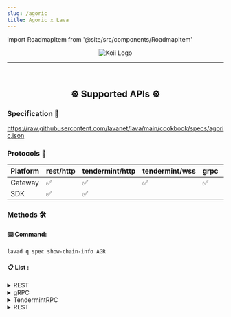 ```yaml
---
slug: /agoric
title: Agoric x Lava
---
```


import RoadmapItem from '@site/src/components/RoadmapItem'

<center>

![Koii Logo](/img/chains/agoric_logo.svg)

</center>

[<RoadmapItem icon="⛏️" title="Get RPC" description="Get access to Lava's Web3 APIs and start building on the network with ease"/>](/agoric-dev)

[<RoadmapItem icon="🚀" title="Run an RPC Node" description="Become a part of Lava's network by running your own RPC node and accessing Web3 APIs seamlessly"/>](/agoric-node)

<hr />
<br />

<center>

## ⚙️ Supported APIs ⚙️

</center>

### Specification 📑

https://raw.githubusercontent.com/lavanet/lava/main/cookbook/specs/agoric.json


### Protocols 🔗

| Platform  |  rest/http | tendermint/http | tendermint/wss |    grpc | webgrpc |
| --------- | -------- | ------------- | -----------------|---------|---------|
| Gateway   | ✅       | ✅            | ✅               | ✅      |   ✅    |
| SDK       | ✅       | ✅            |                  |         |    ✅   |

### Methods 🛠️

#### ⌨️ Command:

```bash
lavad q spec show-chain-info AGR
```

#### 📋 List :

<details>
<summary> REST </summary>

  - /agoric/swingset/egress/{peer}
  - /agoric/swingset/mailbox/{peer}
  - /agoric/swingset/params
  - /agoric/vbank/params
  - /agoric/vbank/state
  - /agoric/vstorage/children/{path}
  - /agoric/vstorage/data/{path}
  - /cosmos/auth/v1beta1/account_info/{address}
  - /cosmos/auth/v1beta1/accounts
  - /cosmos/auth/v1beta1/accounts/{address}
  - /cosmos/auth/v1beta1/address_by_id/{id}
  - /cosmos/auth/v1beta1/bech32
  - /cosmos/auth/v1beta1/bech32/{address_bytes}
  - /cosmos/auth/v1beta1/bech32/{address_string}
  - /cosmos/auth/v1beta1/module_accounts
  - /cosmos/auth/v1beta1/module_accounts/{name}
  - /cosmos/auth/v1beta1/params
  - /cosmos/authz/v1beta1/grants
  - /cosmos/authz/v1beta1/grants/grantee/{grantee}
  - /cosmos/authz/v1beta1/grants/granter/{granter}
  - /cosmos/bank/v1beta1/balances/{address}
  - /cosmos/bank/v1beta1/balances/{address}/by_denom
  - /cosmos/bank/v1beta1/balances/{address}/{denom}
  - /cosmos/bank/v1beta1/base_denom
  - /cosmos/bank/v1beta1/denom_owners/{denom}
  - /cosmos/bank/v1beta1/denoms_metadata
  - /cosmos/bank/v1beta1/denoms_metadata/{denom}
  - /cosmos/bank/v1beta1/params
  - /cosmos/bank/v1beta1/send_enabled
  - /cosmos/bank/v1beta1/spendable_balances/{address}
  - /cosmos/bank/v1beta1/spendable_balances/{address}/by_denom
  - /cosmos/bank/v1beta1/supply
  - /cosmos/bank/v1beta1/supply/by_denom
  - /cosmos/bank/v1beta1/supply/{denom}
  - /cosmos/bank/v1beta1/supply_without_offset
  - /cosmos/bank/v1beta1/supply_without_offset/{denom}
  - /cosmos/base/node/v1beta1/config
  - /cosmos/base/reflection/v1beta1/app_descriptor/authn
  - /cosmos/base/reflection/v1beta1/app_descriptor/chain
  - /cosmos/base/reflection/v1beta1/app_descriptor/codec
  - /cosmos/base/reflection/v1beta1/app_descriptor/configuration
  - /cosmos/base/reflection/v1beta1/app_descriptor/query_services
  - /cosmos/base/reflection/v1beta1/app_descriptor/tx_descriptor
  - /cosmos/base/reflection/v1beta1/interfaces
  - /cosmos/base/reflection/v1beta1/interfaces/{interface_name}/implementations
  - /cosmos/base/tendermint/v1beta1/abci_query
  - /cosmos/base/tendermint/v1beta1/blocks/latest
  - /cosmos/base/tendermint/v1beta1/blocks/{height}
  - /cosmos/base/tendermint/v1beta1/node_info
  - /cosmos/base/tendermint/v1beta1/syncing
  - /cosmos/base/tendermint/v1beta1/validatorsets/latest
  - /cosmos/base/tendermint/v1beta1/validatorsets/{height}
  - /cosmos/distribution/v1beta1/community_pool
  - /cosmos/distribution/v1beta1/delegators/{delegator_address}/rewards
  - /cosmos/distribution/v1beta1/delegators/{delegator_address}/rewards/{validator_address}
  - /cosmos/distribution/v1beta1/delegators/{delegator_address}/validators
  - /cosmos/distribution/v1beta1/delegators/{delegator_address}/withdraw_address
  - /cosmos/distribution/v1beta1/params
  - /cosmos/distribution/v1beta1/validators/{validator_address}/commission
  - /cosmos/distribution/v1beta1/validators/{validator_address}/outstanding_rewards
  - /cosmos/distribution/v1beta1/validators/{validator_address}/slashes
  - /cosmos/evidence/v1beta1/evidence
  - /cosmos/evidence/v1beta1/evidence/{evidence_hash}
  - /cosmos/evidence/v1beta1/evidence/{hash}
  - /cosmos/feegrant/v1beta1/allowance/{granter}/{grantee}
  - /cosmos/feegrant/v1beta1/allowances/{grantee}
  - /cosmos/feegrant/v1beta1/issued/{granter}
  - /cosmos/gov/v1/params/{params_type}
  - /cosmos/gov/v1/proposals
  - /cosmos/gov/v1/proposals/{proposal_id}
  - /cosmos/gov/v1/proposals/{proposal_id}/deposits
  - /cosmos/gov/v1/proposals/{proposal_id}/deposits/{depositor}
  - /cosmos/gov/v1/proposals/{proposal_id}/tally
  - /cosmos/gov/v1/proposals/{proposal_id}/votes
  - /cosmos/gov/v1/proposals/{proposal_id}/votes/{voter}
  - /cosmos/gov/v1beta1/params/{params_type}
  - /cosmos/gov/v1beta1/proposals
  - /cosmos/gov/v1beta1/proposals/{proposal_id}
  - /cosmos/gov/v1beta1/proposals/{proposal_id}/deposits
  - /cosmos/gov/v1beta1/proposals/{proposal_id}/deposits/{depositor}
  - /cosmos/gov/v1beta1/proposals/{proposal_id}/tally
  - /cosmos/gov/v1beta1/proposals/{proposal_id}/votes
  - /cosmos/gov/v1beta1/proposals/{proposal_id}/votes/{voter}
  - /cosmos/mint/v1beta1/annual_provisions
  - /cosmos/mint/v1beta1/inflation
  - /cosmos/mint/v1beta1/params
  - /cosmos/params/v1beta1/params
  - /cosmos/slashing/v1beta1/params
  - /cosmos/slashing/v1beta1/signing_infos
  - /cosmos/slashing/v1beta1/signing_infos/{cons_address}
  - /cosmos/staking/v1beta1/delegations/{delegator_addr}
  - /cosmos/staking/v1beta1/delegators/{delegator_addr}/redelegations
  - /cosmos/staking/v1beta1/delegators/{delegator_addr}/unbonding_delegations
  - /cosmos/staking/v1beta1/delegators/{delegator_addr}/validators
  - /cosmos/staking/v1beta1/delegators/{delegator_addr}/validators/{validator_addr}
  - /cosmos/staking/v1beta1/historical_info/{height}
  - /cosmos/staking/v1beta1/params
  - /cosmos/staking/v1beta1/pool
  - /cosmos/staking/v1beta1/validators
  - /cosmos/staking/v1beta1/validators/{validator_addr}
  - /cosmos/staking/v1beta1/validators/{validator_addr}/delegations
  - /cosmos/staking/v1beta1/validators/{validator_addr}/delegations/{delegator_addr}
  - /cosmos/staking/v1beta1/validators/{validator_addr}/delegations/{delegator_addr}/unbonding_delegation
  - /cosmos/staking/v1beta1/validators/{validator_addr}/unbonding_delegations
  - /cosmos/tx/v1beta1/txs
  - /cosmos/tx/v1beta1/txs/block/{height}
  - /cosmos/tx/v1beta1/txs/{hash}
  - /cosmos/upgrade/v1beta1/applied_plan/{name}
  - /cosmos/upgrade/v1beta1/current_plan
  - /cosmos/upgrade/v1beta1/module_versions
  - /cosmos/upgrade/v1beta1/upgraded_consensus_state/{last_height}
  - /node_info
  - /syncing
  - /validatorsets/latest
  - /validatorsets/{height}
  - /ibc/apps/interchain_accounts/controller/v1/params
  - /ibc/apps/interchain_accounts/host/v1/params
  - /ibc/apps/router/v1/params
  - /ibc/apps/transfer/v1/channels/{channel_id}/ports/{port_id}/escrow_address
  - /ibc/apps/transfer/v1/denom_hashes/{trace}
  - /ibc/apps/transfer/v1/denom_traces
  - /ibc/apps/transfer/v1/denom_traces/{hash}
  - /ibc/apps/transfer/v1/params
  - /ibc/client/v1/params
  - /ibc/core/channel/v1/channels
  - /ibc/core/channel/v1/channels/{channel_id}/ports/{port_id}
  - /ibc/core/channel/v1/channels/{channel_id}/ports/{port_id}/client_state
  - /ibc/core/channel/v1/channels/{channel_id}/ports/{port_id}/consensus_state/revision/{revision_number}/height/{revision_height}
  - /ibc/core/channel/v1/channels/{channel_id}/ports/{port_id}/next_sequence
  - /ibc/core/channel/v1/channels/{channel_id}/ports/{port_id}/packet_acknowledgements
  - /ibc/core/channel/v1/channels/{channel_id}/ports/{port_id}/packet_acks/{sequence}
  - /ibc/core/channel/v1/channels/{channel_id}/ports/{port_id}/packet_commitments
  - /ibc/core/channel/v1/channels/{channel_id}/ports/{port_id}/packet_commitments/{packet_ack_sequences}/unreceived_acks
  - /ibc/core/channel/v1/channels/{channel_id}/ports/{port_id}/packet_commitments/{packet_commitment_sequences}/unreceived_packets
  - /ibc/core/channel/v1/channels/{channel_id}/ports/{port_id}/packet_commitments/{sequence}
  - /ibc/core/channel/v1/channels/{channel_id}/ports/{port_id}/packet_receipts/{sequence}
  - /ibc/core/channel/v1/connections/{connection}/channels
  - /ibc/core/client/v1/client_states
  - /ibc/core/client/v1/client_states/{client_id}
  - /ibc/core/client/v1/client_status/{client_id}
  - /ibc/core/client/v1/consensus_states/{client_id}
  - /ibc/core/client/v1/consensus_states/{client_id}/heights
  - /ibc/core/client/v1/consensus_states/{client_id}/revision/{revision_number}/height/{revision_height}
  - /ibc/core/client/v1/params
  - /ibc/core/client/v1/upgraded_client_states
  - /ibc/core/client/v1/upgraded_consensus_states
  - /ibc/core/connection/v1/client_connections/{client_id}
  - /ibc/core/connection/v1/connections
  - /ibc/core/connection/v1/connections/{connection_id}
  - /ibc/core/connection/v1/connections/{connection_id}/client_state
  - /ibc/core/connection/v1/connections/{connection_id}/consensus_state/revision/{revision_number}/height/{revision_height}
  - /ibc/core/connection/v1/params
  - /blocks/latest
  - /txs
  - /txs/{hash}
  - /bank/balances/{address}
  - /bank/total
  - /bank/total/{denomination}
  - /auth/accounts/{address}
  - /staking/delegators/{delegatorAddr}/delegations
  - /staking/delegators/{delegatorAddr}/delegations/{validatorAddr}
  - /staking/delegators/{delegatorAddr}/unbonding_delegations
  - /staking/delegators/{delegatorAddr}/unbonding_delegations/{validatorAddr}
  - /staking/redelegations
  - /staking/delegators/{delegatorAddr}/validators
  - /staking/delegators/{delegatorAddr}/validators/{validatorAddr}
  - /staking/validators
  - /staking/validators/{validatorAddr}
  - /staking/validators/{validatorAddr}/unbonding_delegations
  - /staking/pool
  - /staking/parameters
  - /slashing/signing_infos
  - /slashing/parameters
  - /minting/parameters
  - /minting/inflation
  - /minting/annual-provisions
  - /staking/validators/{validatorAddr}/delegations
  - /gov/proposals
  - /gov/proposals/{proposalId}
  - /gov/proposals/{proposalId}/proposer
  - /gov/proposals/{proposalId}/deposits
  - /gov/proposals/{proposalId}/deposits/{depositor}
  - /gov/proposals/{proposalId}/votes
  - /gov/proposals/{proposalId}/votes/{voter}
  - /gov/proposals/{proposalId}/tally
  - /gov/parameters/deposit
  - /gov/parameters/tallying
  - /gov/parameters/voting
  - /distribution/delegators/{delegatorAddr}/rewards
  - /distribution/delegators/{delegatorAddr}/rewards/{validatorAddr}
  - /distribution/delegators/{delegatorAddr}/withdraw_address
  - /distribution/validators/{validatorAddr}
  - /distribution/validators/{validatorAddr}/outstanding_rewards
  - /distribution/validators/{validatorAddr}/rewards
  - /distribution/community_pool
  - /distribution/parameters

</details>

<details><summary>gRPC</summary>

  - agoric.swingset.Query/Egress
  - agoric.swingset.Query/Mailbox
  - agoric.swingset.Query/Params
  - agoric.vbank.Query/Params
  - agoric.vbank.Query/State
  - agoric.vstorage.Query/Children
  - agoric.vstorage.Query/Data
  - cosmos.auth.v1beta1.Query/Account
  - grpc.reflection.v1alpha.ServerReflection/ServerReflectionInfo
  - cosmos.auth.v1beta1.Query/Accounts
  - cosmos.auth.v1beta1.Query/ModuleAccountByName
  - cosmos.auth.v1beta1.Query/ModuleAccounts
  - cosmos.auth.v1beta1.Query/Params
  - cosmos.authz.v1beta1.Query/GranteeGrants
  - cosmos.authz.v1beta1.Query/GranterGrants
  - cosmos.authz.v1beta1.Query/Grants
  - cosmos.bank.v1beta1.Query/AllBalances
  - cosmos.bank.v1beta1.Query/Balance
  - cosmos.bank.v1beta1.Query/BaseDenom
  - cosmos.bank.v1beta1.Query/DenomMetadata
  - cosmos.bank.v1beta1.Query/DenomsMetadata
  - cosmos.bank.v1beta1.Query/Params
  - cosmos.bank.v1beta1.Query/SpendableBalances
  - cosmos.bank.v1beta1.Query/SupplyOf
  - cosmos.bank.v1beta1.Query/SupplyOfWithoutOffset
  - cosmos.bank.v1beta1.Query/TotalSupply
  - cosmos.bank.v1beta1.Query/TotalSupplyWithoutOffset
  - cosmos.base.tendermint.v1beta1.Service/GetBlockByHeight
  - cosmos.base.tendermint.v1beta1.Service/GetLatestBlock
  - cosmos.base.tendermint.v1beta1.Service/GetLatestValidatorSet
  - cosmos.base.tendermint.v1beta1.Service/GetNodeInfo
  - cosmos.base.tendermint.v1beta1.Service/GetSyncing
  - cosmos.base.tendermint.v1beta1.Service/GetValidatorSetByHeight
  - cosmos.distribution.v1beta1.Query/CommunityPool
  - cosmos.distribution.v1beta1.Query/DelegationRewards
  - cosmos.distribution.v1beta1.Query/DelegationTotalRewards
  - cosmos.distribution.v1beta1.Query/DelegatorValidators
  - cosmos.distribution.v1beta1.Query/DelegatorWithdrawAddress
  - cosmos.distribution.v1beta1.Query/Params
  - cosmos.distribution.v1beta1.Query/ValidatorCommission
  - cosmos.distribution.v1beta1.Query/ValidatorOutstandingRewards
  - cosmos.distribution.v1beta1.Query/ValidatorSlashes
  - cosmos.evidence.v1beta1.Query/AllEvidence
  - cosmos.evidence.v1beta1.Query/Evidence
  - cosmos.feegrant.v1beta1.Query/Allowance
  - cosmos.feegrant.v1beta1.Query/Allowances
  - cosmos.feegrant.v1beta1.Query/AllowancesByGranter
  - cosmos.gov.v1beta1.Query/Deposit
  - cosmos.gov.v1beta1.Query/Deposits
  - cosmos.gov.v1beta1.Query/Params
  - cosmos.gov.v1beta1.Query/Proposal
  - cosmos.gov.v1beta1.Query/Proposals
  - cosmos.gov.v1beta1.Query/TallyResult
  - cosmos.gov.v1beta1.Query/Vote
  - cosmos.gov.v1beta1.Query/Votes
  - cosmos.mint.v1beta1.Query/AnnualProvisions
  - cosmos.mint.v1beta1.Query/Inflation
  - cosmos.mint.v1beta1.Query/Params
  - cosmos.params.v1beta1.Query/Params
  - cosmos.slashing.v1beta1.Query/Params
  - cosmos.slashing.v1beta1.Query/SigningInfo
  - cosmos.slashing.v1beta1.Query/SigningInfos
  - cosmos.staking.v1beta1.Query/Delegation
  - cosmos.staking.v1beta1.Query/DelegatorDelegations
  - cosmos.staking.v1beta1.Query/DelegatorUnbondingDelegations
  - cosmos.staking.v1beta1.Query/DelegatorValidator
  - cosmos.staking.v1beta1.Query/DelegatorValidators
  - cosmos.staking.v1beta1.Query/HistoricalInfo
  - cosmos.staking.v1beta1.Query/Params
  - cosmos.staking.v1beta1.Query/Pool
  - cosmos.staking.v1beta1.Query/Redelegations
  - cosmos.staking.v1beta1.Query/UnbondingDelegation
  - cosmos.staking.v1beta1.Query/Validator
  - cosmos.staking.v1beta1.Query/ValidatorDelegations
  - cosmos.staking.v1beta1.Query/ValidatorUnbondingDelegations
  - cosmos.staking.v1beta1.Query/Validators
  - cosmos.tx.v1beta1.Service/BroadcastTx
  - cosmos.tx.v1beta1.Service/GetBlockWithTxs
  - cosmos.tx.v1beta1.Service/GetTx
  - cosmos.tx.v1beta1.Service/GetTxsEvent
  - cosmos.tx.v1beta1.Service/Simulate
  - cosmos.upgrade.v1beta1.Query/AppliedPlan
  - cosmos.upgrade.v1beta1.Query/CurrentPlan
  - cosmos.upgrade.v1beta1.Query/ModuleVersions
  - cosmos.upgrade.v1beta1.Query/UpgradedConsensusState
  - router.v1.Query.Params
  - ibc.applications.interchain_accounts.controller.v1.Query/Params
  - ibc.applications.interchain_accounts.host.v1.Query/Params
  - ibc.applications.transfer.v1.Query/DenomHash
  - ibc.applications.transfer.v1.Query/DenomTrace
  - ibc.applications.transfer.v1.Query/DenomTraces
  - ibc.applications.transfer.v1.Query/EscrowAddress
  - ibc.applications.transfer.v1.Query/Params
  - ibc.core.channel.v1.Query/Channel
  - ibc.core.channel.v1.Query/ChannelClientState
  - ibc.core.channel.v1.Query/ChannelConsensusState
  - ibc.core.channel.v1.Query/Channels
  - ibc.core.channel.v1.Query/ConnectionChannels
  - ibc.core.channel.v1.Query/NextSequenceReceive
  - ibc.core.channel.v1.Query/PacketAcknowledgement
  - ibc.core.channel.v1.Query/PacketAcknowledgements
  - ibc.core.channel.v1.Query/PacketCommitment
  - ibc.core.channel.v1.Query/PacketCommitments
  - ibc.core.channel.v1.Query/PacketReceipt
  - ibc.core.channel.v1.Query/UnreceivedAcks
  - ibc.core.channel.v1.Query/UnreceivedPackets
  - ibc.core.client.v1.Query/ClientParams
  - ibc.core.client.v1.Query/ClientState
  - ibc.core.client.v1.Query/ClientStates
  - ibc.core.client.v1.Query/ClientStatus
  - ibc.core.client.v1.Query/ConsensusState
  - ibc.core.client.v1.Query/ConsensusStateHeights
  - ibc.core.client.v1.Query/ConsensusStates
  - ibc.core.client.v1.Query/UpgradedClientState
  - ibc.core.client.v1.Query/UpgradedConsensusState
  - ibc.core.connection.v1.Query/ClientConnections
  - ibc.core.connection.v1.Query/Connection
  - ibc.core.connection.v1.Query/ConnectionClientState
  - ibc.core.connection.v1.Query/ConnectionConsensusState
  - ibc.core.connection.v1.Query/Connections

</details>

<details><summary> TendermintRPC </summary>

 - dump_consensus_state
 - abci_info
 - abci_query
 - block
 - block_by_hash
 - block_results
 - block_search
 - blockchain
 - broadcast_evidence
 - broadcast_tx_async
 - broadcast_tx_commit
 - broadcast_tx_sync
 - check_tx
 - commit
 - consensus_params
 - consensus_state
 - genesis
 - genesis_chunked
 - health
 - net_info
 - num_unconfirmed_txs
 - status
 - subscribe
 - tx
 - tx_search
 - unconfirmed_txs
 - unsubscribe
 - unsubscribe_all
 - validators

</details>

<details><summary> REST </summary>

  - /cosmos/tx/v1beta1/decode
  - /cosmos/tx/v1beta1/encode
  - /cosmos/tx/v1beta1/encode/amino
  - /cosmos/tx/v1beta1/simulate
  - /cosmos/tx/v1beta1/txs
  - /txs/encode
  - /txs/decode
  - /bank/accounts/{address}/transfers
  - /slashing/validators/{validatorAddr}/unjail
  - /staking/delegators/{delegatorAddr}/redelegations
  - /gov/proposals
  - /gov/proposals/param_change
  - /gov/proposals/{proposalId}/deposits
  - /gov/proposals/{proposalId}/votes
  - /distribution/delegators/{delegatorAddr}/rewards
  - /distribution/delegators/{delegatorAddr}/rewards/{validatorAddr}
  - /distribution/delegators/{delegatorAddr}/withdraw_address
  - /distribution/validators/{validatorAddr}/rewards

</details>
